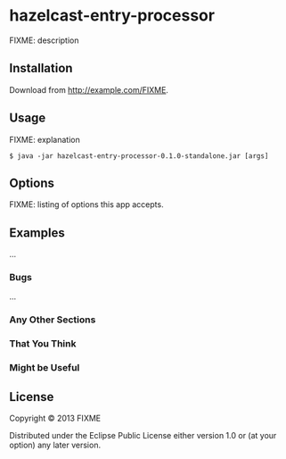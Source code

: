 # hazelcast-entry-processor

FIXME: description

## Installation

Download from http://example.com/FIXME.

## Usage

FIXME: explanation

    $ java -jar hazelcast-entry-processor-0.1.0-standalone.jar [args]

## Options

FIXME: listing of options this app accepts.

## Examples

...

### Bugs

...

### Any Other Sections
### That You Think
### Might be Useful

## License

Copyright © 2013 FIXME

Distributed under the Eclipse Public License either version 1.0 or (at
your option) any later version.
